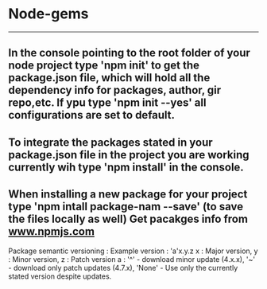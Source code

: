 # Node-gems
--- 
In the console pointing to the root folder of your node project type 'npm init' to get the package.json file, which will hold all the dependency info for packages, author, gir repo,etc.
If ypu type 'npm init --yes' all configurations are set to default.
---
To integrate the packages stated in your package.json file in the project you are working currently wih type 'npm install' in the console.
---
When installing a new package for your project type 'npm intall package-nam --save' (to save the files locally as well)
Get pacakges info from www.npmjs.com 
---
Package semantic versioning :
Example version : 'a'x.y.z
x : Major version, y : Minor version, z : Patch version 
a : '^' - download minor update (4.x.x), '~' - download only patch updates (4.7.x), 'None' - Use only the currently stated version despite updates. 